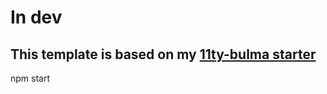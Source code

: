 # In dev

## This template is based on my [11ty-bulma starter](https://github.com/J-Filip/11ty-bulma-starter) 


npm start
